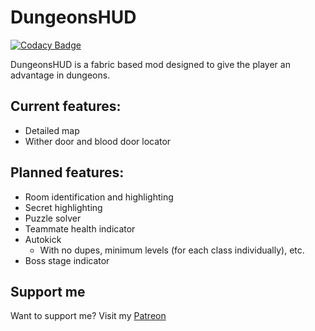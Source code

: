 # DungeonsHUD

[![Codacy Badge](https://api.codacy.com/project/badge/Grade/fb3bcf14bb734b7c8ae492ff4f289c2f)](https://app.codacy.com/gh/DungeonHUD/DungeonHUD?utm_source=github.com&utm_medium=referral&utm_content=DungeonHUD/DungeonHUD&utm_campaign=Badge_Grade_Dashboard)

DungeonsHUD is a fabric based mod designed to give the player an advantage in dungeons.

## Current features:
- Detailed map
- Wither door and blood door locator

## Planned features:
- Room identification and highlighting
- Secret highlighting
- Puzzle solver
- Teammate health indicator
- Autokick
    - With no dupes, minimum levels (for each class individually), etc.
- Boss stage indicator

## Support me
Want to support me? Visit my [Patreon](https://www.patreon.com/drewdeaton)
